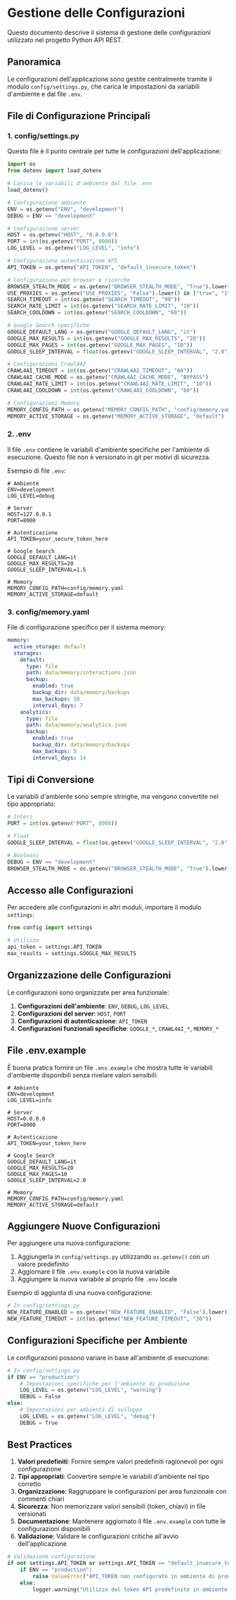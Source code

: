 # Gestione delle Configurazioni

Questo documento descrive il sistema di gestione delle configurazioni utilizzato nel progetto Python API REST.

## Panoramica

Le configurazioni dell'applicazione sono gestite centralmente tramite il modulo `config/settings.py`, che carica le impostazioni da variabili d'ambiente e dal file `.env`.

## File di Configurazione Principali

### 1. config/settings.py

Questo file è il punto centrale per tutte le configurazioni dell'applicazione:

```python
import os
from dotenv import load_dotenv

# Carica le variabili d'ambiente dal file .env
load_dotenv()

# Configurazione ambiente
ENV = os.getenv("ENV", "development")
DEBUG = ENV == "development"

# Configurazione server
HOST = os.getenv("HOST", "0.0.0.0")
PORT = int(os.getenv("PORT", 8000))
LOG_LEVEL = os.getenv("LOG_LEVEL", "info")

# Configurazione autenticazione API
API_TOKEN = os.getenv("API_TOKEN", "default_insecure_token")

# Configurazione per browser e ricerche
BROWSER_STEALTH_MODE = os.getenv("BROWSER_STEALTH_MODE", "True").lower() in ["true", "1", "yes"]
USE_PROXIES = os.getenv("USE_PROXIES", "False").lower() in ["true", "1", "yes"]
SEARCH_TIMEOUT = int(os.getenv("SEARCH_TIMEOUT", "90"))
SEARCH_RATE_LIMIT = int(os.getenv("SEARCH_RATE_LIMIT", "10"))
SEARCH_COOLDOWN = int(os.getenv("SEARCH_COOLDOWN", "60"))

# Google Search specifiche
GOOGLE_DEFAULT_LANG = os.getenv("GOOGLE_DEFAULT_LANG", "it")
GOOGLE_MAX_RESULTS = int(os.getenv("GOOGLE_MAX_RESULTS", "20"))
GOOGLE_MAX_PAGES = int(os.getenv("GOOGLE_MAX_PAGES", "10"))
GOOGLE_SLEEP_INTERVAL = float(os.getenv("GOOGLE_SLEEP_INTERVAL", "2.0"))

# Configurazioni Crawl4AI
CRAWL4AI_TIMEOUT = int(os.getenv("CRAWL4AI_TIMEOUT", "60"))
CRAWL4AI_CACHE_MODE = os.getenv("CRAWL4AI_CACHE_MODE", "BYPASS")
CRAWL4AI_RATE_LIMIT = int(os.getenv("CRAWL4AI_RATE_LIMIT", "10"))
CRAWL4AI_COOLDOWN = int(os.getenv("CRAWL4AI_COOLDOWN", "60"))

# Configurazioni Memory
MEMORY_CONFIG_PATH = os.getenv("MEMORY_CONFIG_PATH", "config/memory.yaml")
MEMORY_ACTIVE_STORAGE = os.getenv("MEMORY_ACTIVE_STORAGE", "default")
```

### 2. .env

Il file `.env` contiene le variabili d'ambiente specifiche per l'ambiente di esecuzione. Questo file non è versionato in git per motivi di sicurezza.

Esempio di file `.env`:

```
# Ambiente
ENV=development
LOG_LEVEL=debug

# Server
HOST=127.0.0.1
PORT=8000

# Autenticazione
API_TOKEN=your_secure_token_here

# Google Search
GOOGLE_DEFAULT_LANG=it
GOOGLE_MAX_RESULTS=20
GOOGLE_SLEEP_INTERVAL=1.5

# Memory
MEMORY_CONFIG_PATH=config/memory.yaml
MEMORY_ACTIVE_STORAGE=default
```

### 3. config/memory.yaml

File di configurazione specifico per il sistema memory:

```yaml
memory:
  active_storage: default
  storages:
    default:
      type: file
      path: data/memory/interactions.json
      backup:
        enabled: true
        backup_dir: data/memory/backups
        max_backups: 10
        interval_days: 7
    analytics:
      type: file
      path: data/memory/analytics.json
      backup:
        enabled: true
        backup_dir: data/memory/backups
        max_backups: 5
        interval_days: 14
```

## Tipi di Conversione

Le variabili d'ambiente sono sempre stringhe, ma vengono convertite nel tipo appropriato:

```python
# Interi
PORT = int(os.getenv("PORT", 8000))

# Float
GOOGLE_SLEEP_INTERVAL = float(os.getenv("GOOGLE_SLEEP_INTERVAL", "2.0"))

# Booleani
DEBUG = ENV == "development"
BROWSER_STEALTH_MODE = os.getenv("BROWSER_STEALTH_MODE", "True").lower() in ["true", "1", "yes"]
```

## Accesso alle Configurazioni

Per accedere alle configurazioni in altri moduli, importare il modulo `settings`:

```python
from config import settings

# Utilizzo
api_token = settings.API_TOKEN
max_results = settings.GOOGLE_MAX_RESULTS
```

## Organizzazione delle Configurazioni

Le configurazioni sono organizzate per area funzionale:

1. **Configurazioni dell'ambiente**: `ENV`, `DEBUG`, `LOG_LEVEL`
2. **Configurazioni del server**: `HOST`, `PORT`
3. **Configurazioni di autenticazione**: `API_TOKEN`
4. **Configurazioni funzionali specifiche**: `GOOGLE_*`, `CRAWL4AI_*`, `MEMORY_*`

## File .env.example

È buona pratica fornire un file `.env.example` che mostra tutte le variabili d'ambiente disponibili senza rivelare valori sensibili:

```
# Ambiente
ENV=development
LOG_LEVEL=info

# Server
HOST=0.0.0.0
PORT=8000

# Autenticazione
API_TOKEN=your_token_here

# Google Search
GOOGLE_DEFAULT_LANG=it
GOOGLE_MAX_RESULTS=20
GOOGLE_MAX_PAGES=10
GOOGLE_SLEEP_INTERVAL=2.0

# Memory
MEMORY_CONFIG_PATH=config/memory.yaml
MEMORY_ACTIVE_STORAGE=default
```

## Aggiungere Nuove Configurazioni

Per aggiungere una nuova configurazione:

1. Aggiungerla in `config/settings.py` utilizzando `os.getenv()` con un valore predefinito
2. Aggiornare il file `.env.example` con la nuova variabile
3. Aggiungere la nuova variabile al proprio file `.env` locale

Esempio di aggiunta di una nuova configurazione:

```python
# In config/settings.py
NEW_FEATURE_ENABLED = os.getenv("NEW_FEATURE_ENABLED", "False").lower() in ["true", "1", "yes"]
NEW_FEATURE_TIMEOUT = int(os.getenv("NEW_FEATURE_TIMEOUT", "30"))
```

## Configurazioni Specifiche per Ambiente

Le configurazioni possono variare in base all'ambiente di esecuzione:

```python
# In config/settings.py
if ENV == "production":
    # Impostazioni specifiche per l'ambiente di produzione
    LOG_LEVEL = os.getenv("LOG_LEVEL", "warning")
    DEBUG = False
else:
    # Impostazioni per ambienti di sviluppo
    LOG_LEVEL = os.getenv("LOG_LEVEL", "debug")
    DEBUG = True
```

## Best Practices

1. **Valori predefiniti**: Fornire sempre valori predefiniti ragionevoli per ogni configurazione
2. **Tipi appropriati**: Convertire sempre le variabili d'ambiente nel tipo corretto
3. **Organizzazione**: Raggruppare le configurazioni per area funzionale con commenti chiari
4. **Sicurezza**: Non memorizzare valori sensibili (token, chiavi) in file versionati
5. **Documentazione**: Mantenere aggiornato il file `.env.example` con tutte le configurazioni disponibili
6. **Validazione**: Validare le configurazioni critiche all'avvio dell'applicazione

```python
# Validazione configurazione
if not settings.API_TOKEN or settings.API_TOKEN == "default_insecure_token":
    if ENV == "production":
        raise ValueError("API_TOKEN non configurato in ambiente di produzione")
    else:
        logger.warning("Utilizzo del token API predefinito in ambiente di sviluppo")
```

